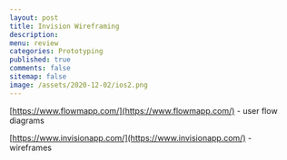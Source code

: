 ```yaml
---
layout: post
title: Invision Wireframing 
description: 
menu: review
categories: Prototyping 
published: true 
comments: false     
sitemap: false
image: /assets/2020-12-02/ios2.png
---
```


<!-- [![alt text](/assets/2020-12-02/ios2.png "PWA"){:width="300px"}](/assets/2020-12-02/ios2.png) -->


[https://www.flowmapp.com/](https://www.flowmapp.com/) - user flow diagrams

[https://www.invisionapp.com/](https://www.invisionapp.com/) - wireframes
